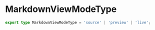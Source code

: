 # MarkdownViewModeType

```ts
export type MarkdownViewModeType = 'source' | 'preview' | 'live';
```


